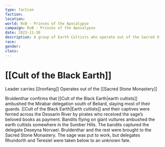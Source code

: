 ```yaml
---
type: faction
faction: 
location: 
world: RxB - Princes of the Apocalypse
campaign: RxB - Princes of the Apocalypse
date: 2023-11-30
description: A group of Earth Cultists who operate out of the Sacred Stone Monastery
race: 
gender: 
class:
---
```

# [[Cult of the Black Earth]]

Leader carries [[Ironfang]]
Operates out of the [[Sacred Stone Monastery]]

Bruldenthar confirms that [[Cult of the Black Earth|earth cultists]] ambushed the Mirabar delegation south of Beliard, slaying most of their guards. [[Cult of the Black Earth|Earth cultists]] and their captives were ferried across the Dessarin River by pirates who received the sage’s beloved books as payment. Bandits flying on giant vultures ambushed the earth cultists somewhere in the Sumber Hills. The bandits captured the delegate Deseyna Norvael. Bruldenthar and the rest were brought to the Sacred Stone Monastery. The sage was put to work, but delegates Rhundorth and Teresiel were taken below to an unknown fate.